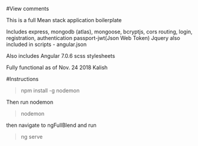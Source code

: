 #View comments

This is a full Mean stack application boilerplate

Includes express, mongodb (atlas), mongoose, bcryptjs, cors
routing, login, registration, authentication
passport-jwt(Json Web Token)
Jquery also included in scripts - angular.json

Also includes Angular 7.0.6
scss stylesheets

Fully functional as of Nov. 24 2018
Kalish


#Instructions

> npm install -g nodemon

Then run nodemon
> nodemon

then navigate to ngFullBlend and run 
> ng serve

